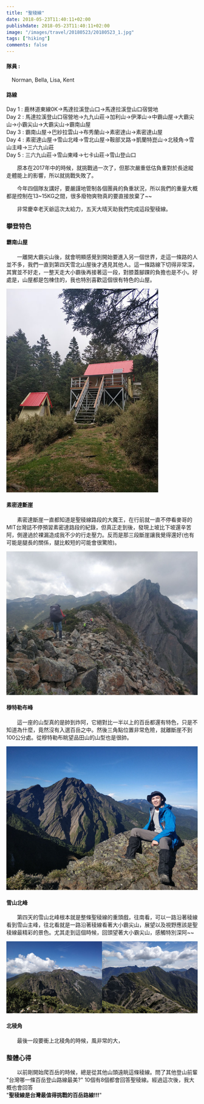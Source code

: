 ```yaml
---
title: "聖稜線"
date: 2018-05-23T11:40:11+02:00
publishdate: 2018-05-23T11:40:11+02:00
image: "/images/travel/20180523/20180523_1.jpg"
tags: ["hiking"]
comments: false
---
```

#### 隊員 : 
&emsp;Norman, Bella, Lisa, Kent
#### 路線

<p>
Day 1 : 鹿林道東線0K→馬達拉溪登山口→馬達拉溪登山口宿營地<br>
Day 2 : 馬達拉溪登山口宿營地→九九山莊→加利山→伊澤山→中霸山屋→大霸尖山→小霸尖山→大霸尖山→霸南山屋<br>
Day 3 : 霸南山屋→巴紗拉雲山→布秀蘭山→素密達山→素密達山屋<br>
Day 4 : 素密達山屋→雪山北峰→雪北山屋→鞍部叉路→凱蘭特崑山→北稜角→雪山主峰→三六九山莊<br>
Day 5 : 三六九山莊→雪山東峰→七卡山莊→雪山登山口
</p>
<p>
&emsp;&emsp;原本在2017年中的時候，就挑戰過一次了，但那次嚴重低估負重對於長途縱走體能上的影響，所以就挑戰失敗了。
</p>
<p>
&emsp;&emsp;今年四個隊友講好，要嚴謹地管制各個團員的負重狀況，所以我們的重量大概都是控制在13~15KG之間，很多廢物爽物真的要直接放棄了~~
</p>
<p>
&emsp;&emsp;非常慶幸老天爺這次太給力，五天大晴天助我們完成這段聖稜線。
</p>

### 攀登特色
#### 霸南山屋
&emsp;&emsp;一離開大霸尖山後，就會明顯感覺到開始要進入另一個世界，走這一條路的人並不多，我們一直到第四天雪北山屋後才遇見其他人。這一條路線下切得非常深，其實並不好走，一整天走大小霸後再接著這一段，對膝蓋腳踝的負擔也是不小。好處是，山屋都是包棟住的，我也特別喜歡這個很有特色的山屋。

![霸南山屋](/images/travel/20180523/20180523_2.jpg "霸南山屋")

#### 素密達斷崖
&emsp;&emsp;素密達斷崖一直都知道是聖稜線路段的大魔王，在行前就一直不停看麥哥的MIT台灣誌不停預習素密達路段的紀錄，但真正走到後，發現上坡比下坡還辛苦阿，側邊過於裸漏造成我不少的行走壓力。反而是那三段斷崖讓我覺得還好(也有可能是腿長的關係，腿比較短的可能會很驚險)。

![素密達斷崖](/images/travel/20180523/20180523_3.jpg "素密達斷崖")

#### 穆特勒布峰
&emsp;&emsp;這一座的山型真的是帥到炸阿，它絕對比一半以上的百岳都還有特色，只是不知道為什麼，竟然沒有入選百岳之中。然後三角點位置非常危險，就離斷崖不到100公分處。從穆特勒布眺望品田山的山型也是很帥。

![穆特勒布峰](/images/travel/20180523/20180523_4.jpg "穆特勒布峰")


#### 雪山北峰
&emsp;&emsp;第四天的雪山北峰根本就是整條聖稜線的重頭戲，往南看，可以一路沿著稜線看到雪山主峰，往北看就是一路沿著稜線看著大小霸尖山，展望以及視野應該是聖稜線最精彩的景色。尤其走到這個時候，回頭望著大小霸尖山，感觸特別深阿~~

![雪山北峰](/images/travel/20180523/20180523_5.jpg "雪山北峰")

#### 北稜角
&emsp;&emsp;最後一段要衝上北稜角的時候，風非常的大，


### 整體心得
&emsp;&emsp;以前剛開始爬百岳的時候，總是從其他山頭遠眺這條稜線。問了其他登山前輩 "台灣哪一條百岳登山路線最美?" 10個有8個都會回答聖稜線。經過這次後，我大概也會回答 <br> "**聖稜線是台灣最值得挑戰的百岳路線!!!**"
